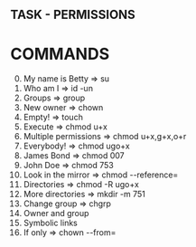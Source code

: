 ## TASK - PERMISSIONS
# COMMANDS

0. My name is Betty => su
1. Who am I => id -un
2. Groups => group
3. New owner => chown
4. Empty! => touch
5. Execute => chmod u+x
6. Multiple permissions => chmod u+x,g+x,o+r
7. Everybody! => chmod ugo+x
8. James Bond => chmod 007
9. John Doe => chmod 753
10. Look in the mirror => chmod --reference=
11. Directories => chmod -R ugo+x
12. More directories => mkdir -m 751
13. Change group => chgrp
14. Owner and group
15. Symbolic links
16. If only => chown --from=
